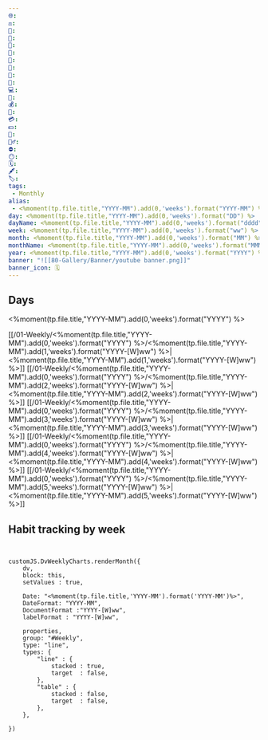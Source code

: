 ```yaml
---
🌐: 
⚖️: 
📕: 
📖: 
🕌: 
🥞: 
🍩: 
🍱: 
🍴:
💼: 
💻: 
🏦: 
💰: 
💸: 
💳: 
💵: 
🍵: 
🏋️‍♂️: 
⛔: 
😶: 
🗓️: 
🖋️: 
🏷️: 
tags: 
 - Monthly
alias: 
 - <%moment(tp.file.title,"YYYY-MM").add(0,'weeks').format("YYYY-MM") %>
day: <%moment(tp.file.title,"YYYY-MM").add(0,'weeks').format("DD") %>
dayName: <%moment(tp.file.title,"YYYY-MM").add(0,'weeks').format("dddd") %>
week: <%moment(tp.file.title,"YYYY-MM").add(0,'weeks').format("ww") %>
month: <%moment(tp.file.title,"YYYY-MM").add(0,'weeks').format("MM") %> 
monthName: <%moment(tp.file.title,"YYYY-MM").add(0,'weeks').format("MMMM") %>
year: <%moment(tp.file.title,"YYYY-MM").add(0,'weeks').format("YYYY") %>
banner: "![[80-Gallery/Banner/youtube banner.png]]"
banner_icon: 🗓️
---
```


## Days

<%moment(tp.file.title,"YYYY-MM").add(0,'weeks').format("YYYY") %>

[[/01-Weekly/<%moment(tp.file.title,"YYYY-MM").add(0,'weeks').format("YYYY") %>/<%moment(tp.file.title,"YYYY-MM").add(1,'weeks').format("YYYY-[W]ww") %>|<%moment(tp.file.title,"YYYY-MM").add(1,'weeks').format("YYYY-[W]ww") %>]]
[[/01-Weekly/<%moment(tp.file.title,"YYYY-MM").add(0,'weeks').format("YYYY") %>/<%moment(tp.file.title,"YYYY-MM").add(2,'weeks').format("YYYY-[W]ww") %>|<%moment(tp.file.title,"YYYY-MM").add(2,'weeks').format("YYYY-[W]ww") %>]]
[[/01-Weekly/<%moment(tp.file.title,"YYYY-MM").add(0,'weeks').format("YYYY") %>/<%moment(tp.file.title,"YYYY-MM").add(3,'weeks').format("YYYY-[W]ww") %>|<%moment(tp.file.title,"YYYY-MM").add(3,'weeks').format("YYYY-[W]ww") %>]]
[[/01-Weekly/<%moment(tp.file.title,"YYYY-MM").add(0,'weeks').format("YYYY") %>/<%moment(tp.file.title,"YYYY-MM").add(4,'weeks').format("YYYY-[W]ww") %>|<%moment(tp.file.title,"YYYY-MM").add(4,'weeks').format("YYYY-[W]ww") %>]]
[[/01-Weekly/<%moment(tp.file.title,"YYYY-MM").add(0,'weeks').format("YYYY") %>/<%moment(tp.file.title,"YYYY-MM").add(5,'weeks').format("YYYY-[W]ww") %>|<%moment(tp.file.title,"YYYY-MM").add(5,'weeks').format("YYYY-[W]ww") %>]]







## Habit tracking by week
```dataviewjs


customJS.DvWeeklyCharts.renderMonth({
	dv,
	block: this,
	setValues : true,
	
	Date: "<%moment(tp.file.title,'YYYY-MM').format('YYYY-MM')%>",
	DateFormat: "YYYY-MM",
	DocumentFormat :"YYYY-[W]ww",
	labelFormat : "YYYY-[W]ww",
	
	properties,
	group: "#Weekly",
	type: "line",
	types: {
		"line" : {
			stacked : true,
			target	: false,
		},
		"table" : {
			stacked : false,
			target	: false,
		},
	},

})
```

